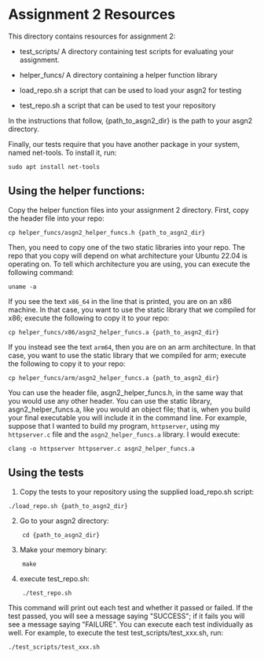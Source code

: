 # Assignment 2 Resources

This directory contains resources for assignment 2:

* test_scripts/ A directory containing test scripts for evaluating your
  assignment.

* helper_funcs/ A directory containing a helper function library

* load_repo.sh a script that can be used to load your asgn2 for testing

* test_repo.sh a script that can be used to test your repository

In the instructions that follow, {path_to_asgn2_dir} is the path to
your asgn2 directory.

Finally, our tests require that you have another package in your
system, named net-tools.  To install it, run:

```
sudo apt install net-tools
```

## Using the helper functions:

Copy the helper function files into your assignment 2 directory.
First, copy the header file into your repo:

```
cp helper_funcs/asgn2_helper_funcs.h {path_to_asgn2_dir}

```

Then, you need to copy one of the two static libraries into your repo.
The repo that you copy will depend on what architecture your Ubuntu
22.04 is operating on.  To tell which architecture you are using, you
can execute the following command:

```
uname -a
```

If you see the text `x86_64` in the line that is printed, you are on
an x86 machine.  In that case, you want to use the static library that
we compiled for x86; execute the following to copy it to your repo:

```
cp helper_funcs/x86/asgn2_helper_funcs.a {path_to_asgn2_dir}
```

If you instead see the text `arm64`, then you are on an arm
architecture.  In that case, you want to use the static library that
we compiled for arm; execute the following to copy it to your repo:

```
cp helper_funcs/arm/asgn2_helper_funcs.a {path_to_asgn2_dir}
```


You can use the header file, asgn2_helper_funcs.h, in the same way
that you would use any other header.  You can use the static library,
asgn2_helper_funcs.a, like you would an object file; that is, when
you build your final executable you will include it in the command
line.  For example, suppose that I wanted to build my program,
`httpserver`, using my `httpserver.c` file and the
`asgn2_helper_funcs.a` library.  I would execute:

```
clang -o httpserver httpserver.c asgn2_helper_funcs.a
```


## Using the tests

1. Copy the tests to your repository using the supplied load_repo.sh
   script:

```
./load_repo.sh {path_to_asgn2_dir}
```


2. Go to your asgn2 directory:

```
    cd {path_to_asgn2_dir}
```

3. Make your memory binary:

```
    make
````

4. execute test_repo.sh:

```
    ./test_repo.sh
```

This command will print out each test and whether it passed or failed.
If the test passed, you will see a message saying "SUCCESS"; if it
fails you will see a message saying "FAILURE".  You can execute each
test individually as well.  For example, to execute the test
test_scripts/test_xxx.sh, run:

```
./test_scripts/test_xxx.sh
```
